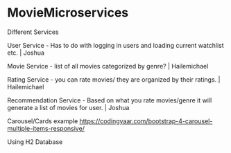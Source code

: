 # MovieMicroservices

Different Services

User Service - Has to do with logging in users and loading current watchlist  etc. | Joshua

Movie Service - list of all movies categorized by genre? | Hailemichael

Rating Service - you can rate movies/ they are organized by their ratings. | Hailemichael

Recommendation Service - Based on what you rate movies/genre it will generate a list of movies for user. | Joshua


Carousel/Cards example
https://codingyaar.com/bootstrap-4-carousel-multiple-items-responsive/


Using H2 Database

